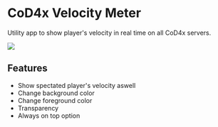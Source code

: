 # CoD4x Velocity Meter

Utility app to show player's velocity in real time on all CoD4x servers.

![](https://i.imgur.com/yTMBhpZ.png)

## Features

* Show spectated player's velocity aswell
* Change background color
* Change foreground color
* Transparency
* Always on top option
